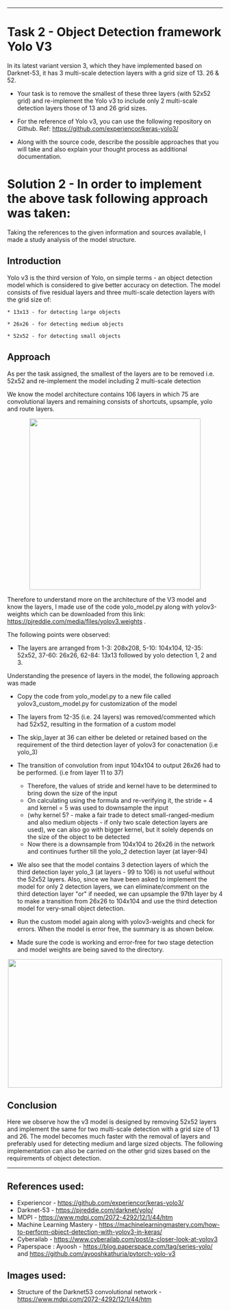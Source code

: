 ---------------------------------------------------------------------------------------------------------------------------------------------------------------

# Task 2 - Object Detection framework Yolo V3
In its latest variant version 3, which they have implemented based on Darknet-53, it has 3 multi-scale detection layers with a grid size of 13. 26 & 52.
	
* Your task is to remove the smallest of these three layers (with 52x52 grid) and re-implement the Yolo v3 to include only 2 multi-scale detection layers those of 13 and 26 grid sizes.
	
* For the reference of Yolo v3, you can use the following repository on Github. Ref: https://github.com/experiencor/keras-yolo3/
	
* Along with the source code, describe the possible approaches that you will take and also explain your thought process as additional documentation.

# Solution 2 - In order to implement the above task following approach was taken:
				
Taking the references to the given information and sources available, I made a study analysis of the model structure.

## Introduction

Yolo v3 is the third version of Yolo, on simple terms - an object detection model which is considered to give better accuracy on detection. The model consists of five residual layers and three multi-scale detection layers with the grid size of:
	
	* 13x13 - for detecting large objects
	
	* 26x26 - for detecting medium objects
	
	* 52x52 - for detecting small objects
	
## Approach
					
As per the task assigned, the smallest of the layers are to be removed i.e. 52x52 and re-implement the model including 2 multi-scale detection

We know the model architecture contains 106 layers in which 75 are convolutional layers and remaining consists of shortcuts, upsample, yolo and route layers.

<p align="center"> 
<img src="https://github.com/rahulmadanraju/Projects/blob/master/YoloV3_customized/Images_Report/YOLOv3_architecture.png", width="400", height="400" />
<p>

Therefore to understand more on the architecture of the V3 model and know the layers, I made use of the code yolo_model.py along with yolov3-weights which can be downloaded from this link: https://pjreddie.com/media/files/yolov3.weights .

The following points were observed:

* The layers are arranged from 1-3: 208x208, 5-10: 104x104, 12-35: 52x52, 37-60: 26x26, 62-84: 13x13 followed by yolo detection 1, 2 and 3.  
	
Understanding the presence of layers in the model, the following approach was made
* Copy the code from yolo_model.py to a new file called yolov3_custom_model.py for customization of the model 
* The layers from 12-35 (i.e. 24 layers) was removed/commented which had 52x52, resulting in the formation of a custom model
* The skip_layer at 36 can either be deleted or retained based on the requirement of the third detection layer of yolov3 for conactenation (i.e yolo_3)
* The transition of convolution from input 104x104 to output 26x26 had to be performed. (i.e from layer 11 to 37)

	- Therefore, the values of stride and kernel have to be determined to bring down the size of the input
	- On calculating using the formula and re-verifying it, the stride = 4 and kernel = 5 was used to downsample the input
	- (why kernel 5? - make a fair trade to detect small-ranged-medium and also medium objects - if only two scale detection layers are used), we can also go with bigger kernel, but it solely depends on the size of the object to be detected
	- Now there is a downsample from 104x104 to 26x26 in the network and continues further till the yolo_2 detection layer (at layer-94)
	
* We also see that the model contains 3 detection layers of which the third detection layer yolo_3 (at layers - 99 to 106) is not useful without the 52x52 layers. Also, since we have been asked to implement the model for only 2 detection layers, we can eliminate/comment on the third detection layer "or" if needed, we can upsample the 97th layer by 4 to make a transition from 26x26 to 104x104 and use the third detection model for very-small object detection.

* Run the custom model again along with yolov3-weights and check for errors. When the model is error free, the summary is as shown below.

* Made sure the code is working and error-free for two stage detection and model weights are being saved to the directory.

<p align="center"> 
<img src="https://github.com/rahulmadanraju/Projects/blob/master/YoloV3_customized/Images_Report/Image2.png", width="500", height="300" />
<p>


## Conclusion

Here we observe how the v3 model is designed by removing 52x52 layers and implement the same for two multi-scale detection with a grid size of 13 and 26. The model becomes much faster with the removal of layers and preferably used for detecting medium and large sized objects. The following implementation can also be carried on the other grid sizes based on the requirements of object detection. 
					   			
				
----------------------------------------------------------------------------------------------------------------------------------------
		
## References used: 
* Experiencor - https://github.com/experiencor/keras-yolo3/ 
* Darknet-53 - https://pjreddie.com/darknet/yolo/
* MDPI - https://www.mdpi.com/2072-4292/12/1/44/htm
* Machine Learning Mastery - https://machinelearningmastery.com/how-to-perform-object-detection-with-yolov3-in-keras/
* Cyberailab - https://www.cyberailab.com/post/a-closer-look-at-yolov3
* Paperspace : Ayoosh - https://blog.paperspace.com/tag/series-yolo/ and https://github.com/ayooshkathuria/pytorch-yolo-v3



## Images used: 
* Structure of the Darknet53 convolutional network - https://www.mdpi.com/2072-4292/12/1/44/htm
